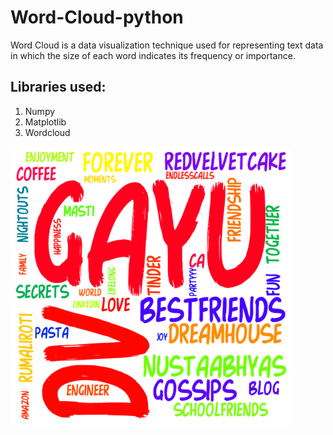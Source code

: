 # Word-Cloud-python
Word Cloud is a data visualization technique used for representing text data in which the size of each word indicates its frequency or importance. 

## Libraries used:
1. Numpy
2. Matplotlib
3. Wordcloud


![Image](https://github.com/DivyaMunot/Word-Cloud-python/blob/master/gayu_bday.png "Birthday")

